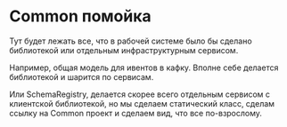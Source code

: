 ﻿# Common помойка 

Тут будет лежать все, что в рабочей системе было бы сделано библиотекой или отдельным инфраструктурным сервисом.

Например, общая модель для ивентов в кафку. Вполне себе делается библиотекой и шарится по сервисам.

Или SchemaRegistry, делается скорее всего отдельным сервисом с клиентской библиотекой, но мы сделаем статический класс, сделам ссылку на Common проект и сделаем вид, что все по-взрослому.